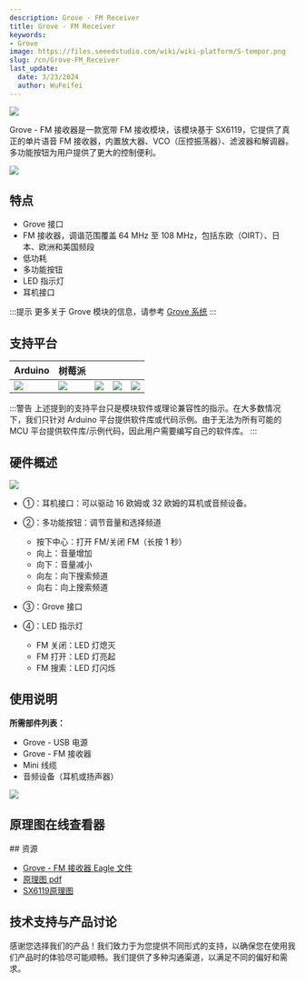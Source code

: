 ```yaml
---
description: Grove - FM Receiver
title: Grove - FM Receiver
keywords:
- Grove
image: https://files.seeedstudio.com/wiki/wiki-platform/S-tempor.png
slug: /cn/Grove-FM_Receiver
last_update:
  date: 3/23/2024
  author: WuFeifei
---
```

<!-- ---
name: Grove - FM Receiver
category: Sensor
bzurl: https://seeedstudio.com/Grove-FM-Receiver-p-1841.html
oldwikiname: Grove_-_FM_Receiver
prodimagename: Grove_FM_Receiver_Photo.jpg
bzprodimageurl: https://statics3.seeedstudio.com/images/product/Grove FM Receiver.jpg
surveyurl: https://www.research.net/r/Grove-FM_Receiver
sku: 107020005
tags: grove_digital, io_3v3, io_5v, plat_duino, plat_linkit, plat_pi, plat_bbg
--- -->

![](https://files.seeedstudio.com/wiki/Grove-FM_Receiver/img/Grove_FM_Receiver_Photo.jpg)

Grove - FM 接收器是一款宽带 FM 接收模块，该模块基于 SX6119，它提供了真正的单片语音 FM 接收器，内置放大器、VCO（压控振荡器）、滤波器和解调器。多功能按钮为用户提供了更大的控制便利。

[![](https://files.seeedstudio.com/wiki/common/Get_One_Now_Banner.png)](https://www.seeedstudio.com/Grove-FM-Receiver-p-1841.html)

## 特点

- Grove 接口
- FM 接收器，调谐范围覆盖 64 MHz 至 108 MHz，包括东欧（OIRT）、日本、欧洲和美国频段
- 低功耗
- 多功能按钮
- LED 指示灯
- 耳机接口

:::提示
更多关于 Grove 模块的信息，请参考 [Grove 系统](https://wiki.seeedstudio.com/Grove_System/)
:::

## 支持平台

| Arduino                                                      | 树莓派                                                       |                                                              |                                                              |                                                              |
| ------------------------------------------------------------ | ------------------------------------------------------------ | ------------------------------------------------------------ | ------------------------------------------------------------ | ------------------------------------------------------------ |
| ![](https://files.seeedstudio.com/wiki/wiki_english/docs/images/arduino_logo.jpg) | ![](https://files.seeedstudio.com/wiki/wiki_english/docs/images/raspberry_pi_logo.jpg) | ![](https://files.seeedstudio.com/wiki/wiki_english/docs/images/bbg_logo.jpg) | ![](https://files.seeedstudio.com/wiki/wiki_english/docs/images/wio_logo_n.jpg) | ![](https://files.seeedstudio.com/wiki/wiki_english/docs/images/linkit_logo.jpg) |

:::警告
上述提到的支持平台只是模块软件或理论兼容性的指示。在大多数情况下，我们只针对 Arduino 平台提供软件库或代码示例。由于无法为所有可能的 MCU 平台提供软件库/示例代码，因此用户需要编写自己的软件库。
:::

## 硬件概述

![](https://files.seeedstudio.com/wiki/Grove-FM_Receiver/img/Grove-FM_v2.0_Top.jpg)

- ①：耳机接口：可以驱动 16 欧姆或 32 欧姆的耳机或音频设备。
- ②：多功能按钮：调节音量和选择频道

  - 按下中心：打开 FM/关闭 FM（长按 1 秒）
  - 向上：音量增加
  - 向下：音量减小
  - 向左：向下搜索频道
  - 向右：向上搜索频道

- ③：Grove 接口
- ④：LED 指示灯

  - FM 关闭：LED 灯熄灭
  - FM 打开：LED 灯亮起
  - FM 搜索：LED 灯闪烁

## 使用说明

**所需部件列表：**

- Grove - USB 电源
- Grove - FM 接收器
- Mini 线缆
- 音频设备（耳机或扬声器）

![](https://files.seeedstudio.com/wiki/Grove-FM_Receiver/img/Grove-FM_Receiver_Photo.jpg)

## 原理图在线查看器

<div className="altium-ecad-viewer" data-project-src="https://files.seeedstudio.com/wiki/Grove-FM_Receiver/res/Grove-FM_Receiver_v1.0_eagle.zip" style={{borderRadius: '0px 0px 4px 4px', height: 500, borderStyle: 'solid', borderWidth: 1, borderColor: 'rgb(241, 241, 241)', overflow: 'hidden', maxWidth: 1280, maxHeight: 700, boxSizing: 'border-box'}}>
</div>
## 资源

- [Grove - FM 接收器 Eagle 文件](https://files.seeedstudio.com/wiki/Grove-FM_Receiver/res/Grove-FM_Receiver_v1.0_eagle.zip)
- [原理图 pdf](https://files.seeedstudio.com/wiki/Grove-FM_Receiver/res/Grove-FM_Receiver_v1.0_sch_pdf.pdf)
- [SX6119原理图](https://files.seeedstudio.com/wiki/Grove-FM_Receiver/res/SX6119_收音IC_datasheet.pdf)

<!-- This Markdown file was created from https://www.seeedstudio.com/wiki/Grove_-_FM_Receiver -->

## 技术支持与产品讨论

感谢您选择我们的产品！我们致力于为您提供不同形式的支持，以确保您在使用我们产品时的体验尽可能顺畅。我们提供了多种沟通渠道，以满足不同的偏好和需求。

<div class="button_tech_support_container">
<a href="https://forum.seeedstudio.com/" class="button_forum"></a> 
<a href="https://www.seeedstudio.com/contacts" class="button_email"></a>
</div>

<div class="button_tech_support_container">
<a href="https://discord.gg/eWkprNDMU7" class="button_discord"></a> 
<a href="https://github.com/Seeed-Studio/wiki-documents/discussions/69" class="button_discussion"></a>
</div>
